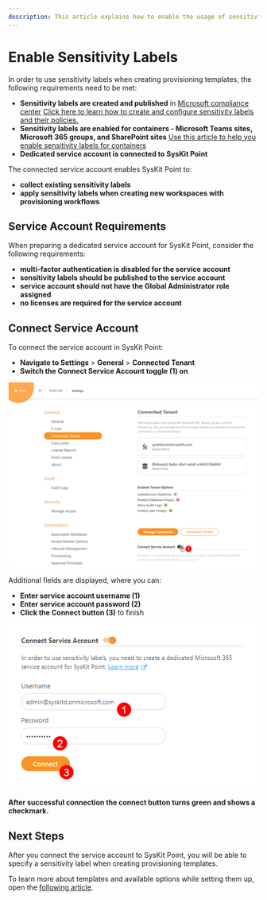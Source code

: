 ```yaml
---
description: This article explains how to enable the usage of sensitivity labels within SysKit Point.
---
```


# Enable Sensitivity Labels

In order to use sensitivity labels when creating provisioning templates, the following requirements need to be met:
* **Sensitivity labels are created and published** in [Microsoft compliance center](https://compliance.microsoft.com/informationprotection?viewid=sensitivitylabels)
[Click here to learn how to create and configure sensitivity labels and their policies.](https://docs.microsoft.com/en-us/microsoft-365/compliance/create-sensitivity-labels?view=o365-worldwide)
* **Sensitivity labels are enabled for containers - Microsoft Teams sites, Microsoft 365 groups, and SharePoint sites**
[Use this article to help you enable sensitivity labels for containers](https://docs.microsoft.com/en-us/microsoft-365/compliance/sensitivity-labels-teams-groups-sites?view=o365-worldwide#enable-this-preview-and-synchronize-labels)
* **Dedicated service account is connected to SysKit Point**

The connected service account enables SysKit Point to:
* **collect existing sensitivity labels**
* **apply sensitivity labels when creating new workspaces with provisioning workflows**

## Service Account Requirements
When preparing a dedicated service account for SysKit Point, consider the following requirements:

* **multi-factor authentication is disabled for the service account**
* **sensitivity labels should be published to the service account**
* **service account should not have the Global Administrator role assigned**
* **no licenses are required for the service account**

## Connect Service Account

To connect the service account in SysKit Point:
* **Navigate to Settings** > **General** > **Connected Tenant**
* **Switch the Connect Service Account toggle (1) on**

![Connect Service Account](../../.gitbook/assets/enable-sensitivity-labels_connect-toggle.png)

Additional fields are displayed, where you can:
* **Enter service account username (1)**
* **Enter service account password (2)**
* **Click the Connect button (3)** to finish

![Service Account Credentials](../../.gitbook/assets/enable-sensitivity-labels_service-account-credentials.png)

**After successful connection the connect button turns green and shows a checkmark.**

## Next Steps

After you connect the service account to SysKit Point, you will be able to specify a sensitivity label when creating provisioning templates.

To learn more about templates and available options while setting them up, open the [following article](templates.md).

